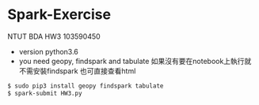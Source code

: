 # Spark-Exercise
NTUT BDA HW3 103590450
* version python3.6
* you need geopy, findspark and tabulate
如果沒有要在notebook上執行就不需安裝findspark
也可直接查看html
```sh
$ sudo pip3 install geopy findspark tabulate
$ spark-submit HW3.py
```
